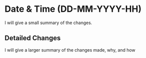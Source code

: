 # Date & Time (DD-MM-YYYY-HH)

I will give a small summary of the changes.

## Detailed Changes

I will give a larger summary of the changes made, why, and how
